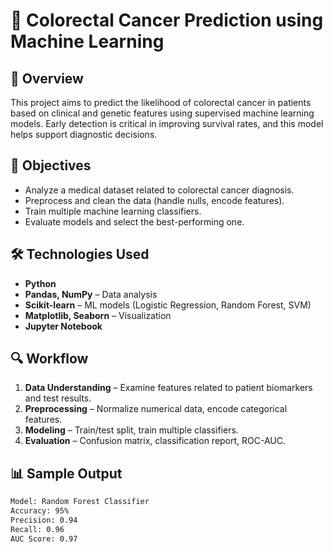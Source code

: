 # 🧬 Colorectal Cancer Prediction using Machine Learning

## 📍 Overview
This project aims to predict the likelihood of colorectal cancer in patients based on clinical and genetic features using supervised machine learning models. Early detection is critical in improving survival rates, and this model helps support diagnostic decisions.

## 🧠 Objectives
- Analyze a medical dataset related to colorectal cancer diagnosis.
- Preprocess and clean the data (handle nulls, encode features).
- Train multiple machine learning classifiers.
- Evaluate models and select the best-performing one.

## 🛠️ Technologies Used
- **Python**
- **Pandas, NumPy** – Data analysis
- **Scikit-learn** – ML models (Logistic Regression, Random Forest, SVM)
- **Matplotlib, Seaborn** – Visualization
- **Jupyter Notebook**

## 🔍 Workflow
1. **Data Understanding** – Examine features related to patient biomarkers and test results.
2. **Preprocessing** – Normalize numerical data, encode categorical features.
3. **Modeling** – Train/test split, train multiple classifiers.
4. **Evaluation** – Confusion matrix, classification report, ROC-AUC.

## 📊 Sample Output
```bash
Model: Random Forest Classifier
Accuracy: 95%
Precision: 0.94
Recall: 0.96
AUC Score: 0.97
